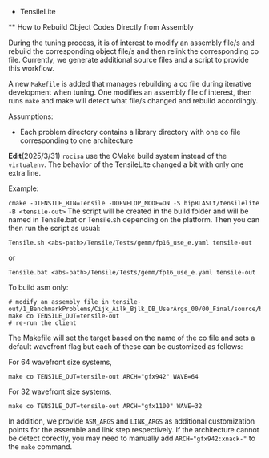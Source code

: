 * TensileLite

** How to Rebuild Object Codes Directly from Assembly

During the tuning process, it is of interest to modify an assembly file/s and rebuild the corresponding object file/s and then relink the corresponding co file. Currently, we generate additional source files and a script to provide this workflow. 

A new `Makefile` is added that manages rebuilding a co file during iterative development when tuning. One modifies an assembly file of interest, then runs `make` and make will detect what file/s changed and rebuild accordingly.

Assumptions:

- Each problem directory contains a library directory with one co file corresponding to one architecture

**Edit**(2025/3/31) ``rocisa`` use the CMake build system instead of the ``virtualenv``. The behavior of the TensileLite changed a bit with only one extra line.

Example:

``cmake -DTENSILE_BIN=Tensile -DDEVELOP_MODE=ON -S hipBLASLt/tensilelite -B <tensile-out>``
The script will be created in the build folder and will be named in Tensile.bat or Tensile.sh depending on the platform. Then you can then run the script as usual:

```
Tensile.sh <abs-path>/Tensile/Tests/gemm/fp16_use_e.yaml tensile-out
```

or

```
Tensile.bat <abs-path>/Tensile/Tests/gemm/fp16_use_e.yaml tensile-out
```

To build asm only:

```
# modify an assembly file in tensile-out/1_BenchmarkProblems/Cijk_Ailk_Bjlk_DB_UserArgs_00/00_Final/source/build_tmp/SOURCE/assembly
make co TENSILE_OUT=tensile-out
# re-run the client
```

The Makefile will set the target based on the name of the co file and sets a default wavefront flag but each of these can be customized as follows:

For 64 wavefront size systems,

```
make co TENSILE_OUT=tensile-out ARCH="gfx942" WAVE=64
```

For 32 wavefront size systems,

```
make co TENSILE_OUT=tensile-out ARCH="gfx1100" WAVE=32
```

In addition, we provide `ASM_ARGS` and `LINK_ARGS` as additional customization points for the assemble and link step respectively. If the architecture cannot be detect corectly, you may need to manually add ``ARCH="gfx942:xnack-"`` to the ``make`` command.
